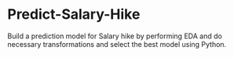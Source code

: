 # Predict-Salary-Hike
Build a prediction model for Salary hike by performing EDA and do necessary transformations and select the best model using Python.
